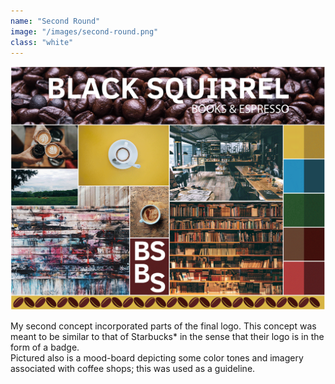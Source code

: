 ```yaml
---
name: "Second Round"
image: "/images/second-round.png"
class: "white"
---
```


![](/images/moodboard.png)

My second concept incorporated parts of the final logo. This concept was meant to be similar to that of Starbucks* in the sense that their logo is in the form of a badge.<br>
Pictured also is a mood-board depicting some color tones and imagery associated with coffee shops; this was used as a guideline.
